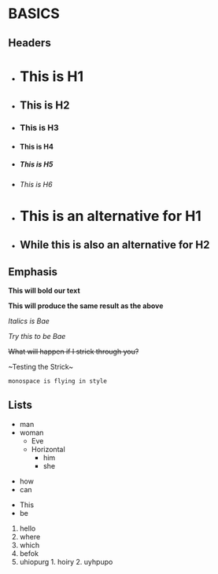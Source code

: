  BASICS
=======


Headers
-------
* # This is H1
* ## This is H2
* ### This is H3
* #### This is H4
* ##### This is H5
* ###### This is H6


* This is an alternative for H1
  =============================

* While this is also an alternative for H2
  ----------------------------------------

Emphasis
-------
**This will bold our text**

__This will produce the same result as the above__

*Italics is Bae*

_Try this to be Bae_

~~What will happen if I strick through you?~~

~Testing the Strick~

`monospace is flying in style`


Lists
-----

* man
* woman
  * Eve
  * Horizontal
    * him
    * she

+ how
+ can

- This
- be



1. hello
2. where
3. which
  1. befok
  2. uhiopurg
    1. hoiry
    2. uyhpupo
